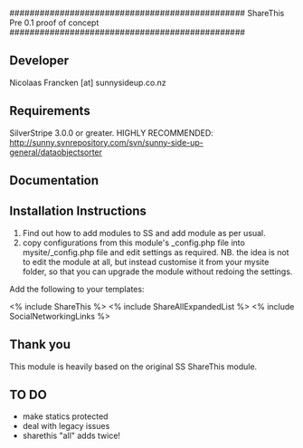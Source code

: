 ###############################################
ShareThis
Pre 0.1 proof of concept
###############################################

Developer
-----------------------------------------------
Nicolaas Francken [at] sunnysideup.co.nz

Requirements
-----------------------------------------------
SilverStripe 3.0.0 or greater.
HIGHLY RECOMMENDED:
http://sunny.svnrepository.com/svn/sunny-side-up-general/dataobjectsorter

Documentation
-----------------------------------------------



Installation Instructions
-----------------------------------------------
1. Find out how to add modules to SS and add module as per usual.
2. copy configurations from this module's _config.php file
into mysite/_config.php file and edit settings as required.
NB. the idea is not to edit the module at all, but instead customise
it from your mysite folder, so that you can upgrade the module without redoing the settings.

Add the following to your templates:

<% include ShareThis %>
<% include ShareAllExpandedList %>
<% include SocialNetworkingLinks %>

Thank you
-----------------------------------------------
This module is heavily based on the original
SS ShareThis module.

TO DO
-----------------------------------------------
* make statics protected
* deal with legacy issues
* sharethis "all" adds twice!




